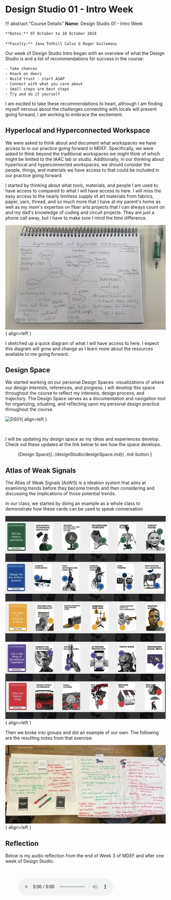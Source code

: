 # Design Studio 01 - Intro Week 

!!! abstract "Course Details"
    **Name:** Design Studio 01 - Intro Week 

    **Dates:** 07 October to 10 October 2024 

    **Faculty:** Jana Tothill Calvo & Roger Guilemany

Our week of Design Studio Intro began with an overview of what the Design Studio is and a list of recommendations for success in the course: 

    - Take chances
    - Knock on doors 
    - Build trust - start ASAP 
    - Connect with what you care about 
    - Small steps are best steps
    - Try and do it yourself 


I am excited to take these recommendations to heart, although I am finding myself nervous about the challenges connecting with locals will present going forward, I am working to embrace the excitement. 

## Hyperlocal and Hyperconnected Workspace 

We were asked to think about and document what workspaces we have access to in our practice going forward in MDEF. Specifically, we were asked to think beyond the traditional workspaces we might think of which might be limited to the IAAC lab or studio. Additionally, in our thinking about hyperlocal and hyperconnected workspaces, we should consider the people, things, and materials we have access to that could be included in our practice going forward. 

I started by thinking about what tools, materials, and people I am used to have access to compared to what I will have access to here. I will miss the easy access to the nearly limitless supply of art materials from fabrics, paper, yarn, thread, and so much more that I have at my parent's home as well as my mom's expertise on fiber arts projects that I can always count on and my dad's knowledge of coding and circuit projects. They are just a phone call away, but I have to make sure I mind the time difference. 


![Workspace](../../images/term1/designstudio/Hyperconnected01.jpg){ align=left }

I sketched up a quick diagram of what I will have access to here. I expect this diagram will grow and change as I learn more about the resources available to me going forward.

## Design Space 

We started working on our personal Design Spaces: visualizations of where our design interests, references, and progress. I will develop this space throughout the course to reflect my interests, design process, and trajectory. The Design Space serves as a documentation and navigation tool for organizing, situating, and reflecting upon my personal design practice throughout the course. 

![DS01](../../images/term1/designstudio/DesignSpaceOverview_01.png){ align=left }

<br>

I will be updating my design space as my ideas and experiences develop. Check out these updates at the link below to see how the space develops. 

<figure markdown="span"> [Design Space](../designStudio/designSpace.md){ .md-button } </figure>

<!-- <figure markdown="span">  
    <div style="display:flex; width: 60%; align-items: flex-start; align-content: flex-start; gap: 10px; flex-wrap:wrap;">
        <a style="box-shadow: 0px 0px 0px 0px #181040; display: flex; flex-direction: row; align-items: flex-start; width: 100%; height: 100%; object-fit: cover; background-color: #CABFFF" href="../designStudio/designSpace.md)">
            <div style="display:flex; align-content: center; justify-content:center; width: 50%">
            <img src="../../../images/term1/designstudio/DesignSpaceOverview_01.png"></img>
            </div>
            <div style="padding: 10px; gap: 10px; width: 50%; color: #181040">
            Check out my Design Space. 
            </div>
        </a>
    </div> 
</figure> -->


## Atlas of Weak Signals

The Atlas of Weak Signals (AoWS) is a ideation system that aims at examining trends before they become trends and then considering and discussing the implications of those potential trends. 

In our class, we started by doing an example as a whole class to demonstrate how these cards can be used to speak conversation 

![AoWS Cards](../../images/term1/designstudio/AoWS_Cards.jpg){ align=left }

Then we broke into groups and did an example of our own. The following are the resulting notes from that exercise. 

![AoWS Example](../../images/term1/designstudio/AoWS_Exercise.jpg){ align=left }


## Reflection 

Below is my audio reflection from the end of Week 3 of MDEF and after one week of Design Studio.

<br>
<figure markdown="span">
  <audio controls src="../../../audio/DesignStudioReflection1.mp3"></audio>
</figure>